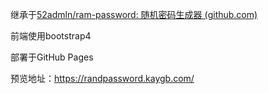 继承于[52admln/ram-password: 随机密码生成器 (github.com)](https://github.com/52admln/ram-password)

前端使用bootstrap4

部署于GitHub Pages



预览地址：https://randpassword.kaygb.com/